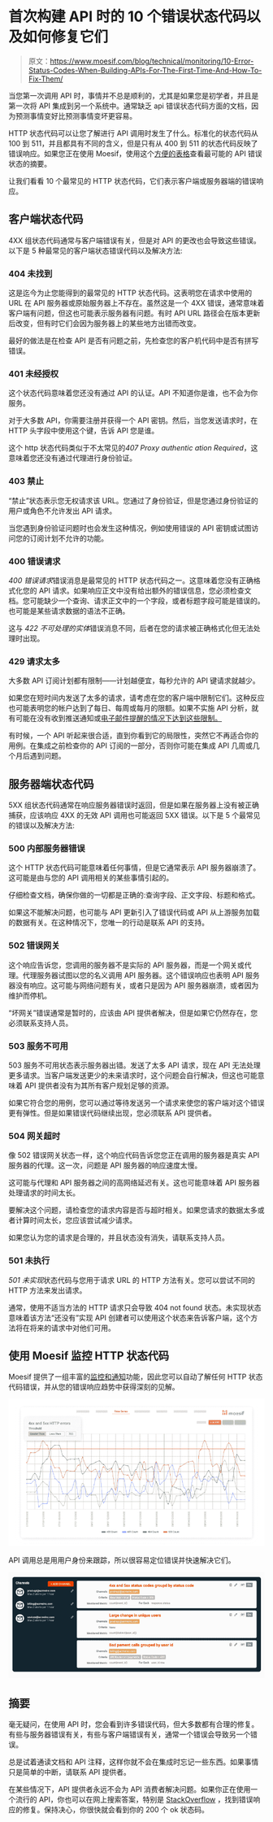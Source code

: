 # 首次构建 API 时的 10 个错误状态代码以及如何修复它们

> 原文：<https://www.moesif.com/blog/technical/monitoring/10-Error-Status-Codes-When-Building-APIs-For-The-First-Time-And-How-To-Fix-Them/>

当您第一次调用 API 时，事情并不总是顺利的，尤其是如果您是初学者，并且是第一次将 API 集成到另一个系统中。通常缺乏 api 错误状态代码方面的文档，因为预测事情变好比预测事情变坏更容易。

HTTP 状态代码可以让您了解进行 API 调用时发生了什么。标准化的状态代码从 100 到 511，并且都具有不同的含义，但是只有从 400 到 511 的状态代码反映了错误响应。如果您正在使用 Moesif，使用这个[方便的表格](https://www.moesif.com/docs/api?utm_campaign=Int-site&utm_source=Blog&utm_medium=body-cta&utm_content=10-error-status-codes)查看最可能的 API 错误状态的摘要。

让我们看看 10 个最常见的 HTTP 状态代码，它们表示客户端或服务器端的错误响应。

## 客户端状态代码

4XX 组状态代码通常与客户端错误有关，但是对 API 的更改也会导致这些错误。以下是 5 种最常见的客户端状态错误代码以及解决方法:

### 404 未找到

这是迄今为止您能得到的最常见的 HTTP 状态代码。这表明您在请求中使用的 URL 在 API 服务器或原始服务器上不存在。虽然这是一个 4XX 错误，通常意味着客户端有问题，但这也可能表示服务器有问题。有时 API URL 路径会在版本更新后改变，但有时它们会因为服务器上的某些地方出错而改变。

最好的做法是在检查 API 是否有问题之前，先检查您的客户机代码中是否有拼写错误。

### 401 未经授权

这个状态代码意味着您还没有通过 API 的认证。API 不知道你是谁，也不会为你服务。

对于大多数 API，你需要注册并获得一个 API 密钥。然后，当您发送请求时，在 HTTP 头字段中使用这个键，告诉 API 您是谁。

这个 http 状态代码类似于不太常见的*407 Proxy authentic ation Required*，这意味着您还没有通过代理进行身份验证。

### 403 禁止

“禁止”状态表示您无权请求该 URL。您通过了身份验证，但是您通过身份验证的用户或角色不允许发出 API 请求。

当您遇到身份验证问题时也会发生这种情况，例如使用错误的 API 密钥或试图访问您的订阅计划不允许的功能。

### 400 错误请求

*400 错误请求*错误消息是最常见的 HTTP 状态代码之一。这意味着您没有正确格式化您的 API 请求。如果响应正文中没有给出额外的错误信息，您必须检查文档。您可能缺少一个查询、请求正文中的一个字段，或者标题字段可能是错误的。也可能是某些请求数据的语法不正确。

这与 *422 不可处理的实体*错误消息不同，后者在您的请求被正确格式化但无法处理时出现。

### 429 请求太多

大多数 API 订阅计划都有限制——计划越便宜，每秒允许的 API 键请求就越少。

如果您在短时间内发送了太多的请求，请考虑在您的客户端中限制它们。这种反应也可能表明您的帐户达到了每日、每周或每月的限额。如果不实施 API 分析，就有可能在没有收到推送通知或[电子邮件提醒的情况下达到这些限制。](https://www.moesif.com/features/user-behavioral-emails?utm_campaign=Int-site&utm_source=Blog&utm_medium=body-cta&utm_content=10-error-status-codes)

有时候，一个 API 听起来很合适，直到你看到它的局限性，突然它不再适合你的用例。在集成之前检查你的 API 订阅的一部分，否则你可能在集成 API 几周或几个月后遇到问题。

## 服务器端状态代码

5XX 组状态代码通常在响应服务器错误时返回，但是如果在服务器上没有被正确捕获，应该响应 4XX 的无效 API 调用也可能返回 5XX 错误。以下是 5 个最常见的错误以及解决方法:

### 500 内部服务器错误

这个 HTTP 状态代码可能意味着任何事情，但是它通常表示 API 服务器崩溃了。这可能是由与您的 API 调用相关的某些事情引起的。

仔细检查文档，确保你做的一切都是正确的:查询字段、正文字段、标题和格式。

如果这不能解决问题，也可能与 API 更新引入了错误代码或 API 从上游服务加载的数据有关。在这种情况下，您唯一的行动是联系 API 的支持。

### 502 错误网关

这个响应告诉您，您调用的服务器不是实际的 API 服务器，而是一个网关或代理。代理服务器试图以您的名义调用 API 服务器。这个错误响应也表明 API 服务器没有响应。这可能与网络问题有关，或者只是因为 API 服务器崩溃，或者因为维护而停机。

“坏网关”错误通常是暂时的，应该由 API 提供者解决，但是如果它仍然存在，您必须联系支持人员。

### 503 服务不可用

503 服务不可用状态表示服务器出错。发送了太多 API 请求，现在 API 无法处理更多请求。当客户端发送更少的未来请求时，这个问题会自行解决，但这也可能意味着 API 提供者没有为其所有客户规划足够的资源。

如果它符合您的用例，您可以通过等待发送另一个请求来使您的客户端对这个错误更有弹性。但是如果错误代码继续出现，您必须联系 API 提供者。

### 504 网关超时

像 502 错误网关状态一样，这个响应代码告诉您您正在调用的服务器是真实 API 服务器的代理。这一次，问题是 API 服务器的响应速度太慢。

这可能与代理和 API 服务器之间的高网络延迟有关。这也可能意味着 API 服务器处理请求的时间太长。

要解决这个问题，请检查您的请求内容是否与超时相关。如果您请求的数据太多或者计算时间太长，您应该尝试减少请求。

如果您认为您的请求是合理的，并且状态没有消失，请联系支持人员。

### 501 未执行

*501 未实现*状态代码与您用于请求 URL 的 HTTP 方法有关。您可以尝试不同的 HTTP 方法来发出请求。

通常，使用不适当方法的 HTTP 请求只会导致 404 not found 状态。未实现状态意味着该方法“还没有”实现 API 创建者可以使用这个状态来告诉客户端，这个方法将在将来的请求中对他们可用。

## 使用 Moesif 监控 HTTP 状态代码

Moesif 提供了一组丰富的[监控和通知](https://www.moesif.com/features/api-monitoring?utm_campaign=Int-site&utm_source=Blog&utm_medium=body-cta&utm_content=10-error-status-codes)功能，因此您可以自动了解任何 HTTP 状态代码错误，并从您的错误响应趋势中获得深刻的见解。

![Dashbaords showing 4xx and 5xx error trends](img/757287b4513dded7b60d87f5aa9665a3.png)

API 调用总是用用户身份来跟踪，所以很容易定位错误并快速解决它们。

![Automatic altering for status codes](img/a7c5600dea0c9e886ef5a7fd25bab206.png)

## 摘要

毫无疑问，在使用 API 时，您会看到许多错误代码，但大多数都有合理的修复。有些与服务器错误有关，有些与客户端错误有关，通常一个错误会导致另一个错误。

总是试着通读文档和 API 注释，这样你就不会在集成时忘记一些东西。如果事情只是简单的中断，请联系 API 提供者。

在某些情况下，API 提供者永远不会为 API 消费者解决问题。如果你正在使用一个流行的 API，你也可以在网上搜索答案，特别是 [StackOverflow](https://stackoverflow.com/?utm_campaign=Int-site&utm_source=Blog&utm_medium=body-cta&utm_content=10-error-status-codes) ，找到错误响应的修复。保持决心，你很快就会看到你的 200 个 ok 状态码。